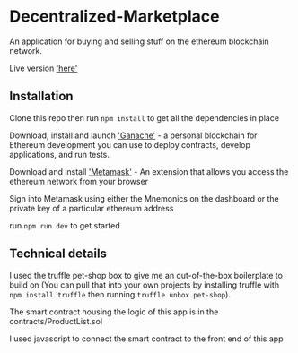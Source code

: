 # Decentralized-Marketplace
An application for buying and selling stuff on the ethereum blockchain network.

Live version ['here'](https://wilpat.github.io/Decentralized-Marketplace/)

## Installation
Clone this repo then run `npm install` to get all the dependencies in place

Download, install and launch ['Ganache'](https://truffleframework.com/ganache) -  a personal blockchain 
for Ethereum development you can use to deploy contracts, develop applications, and run tests.

Download and install ['Metamask'](https://metamask.io/) - An extension that allows you access the ethereum network
from your browser

Sign into Metamask using either the Mnemonics on the dashboard or the private key of a particular ethereum address

run `npm run dev` to get started

## Technical details
I used the truffle pet-shop box to give me an out-of-the-box boilerplate to build on (You can pull that into your own
projects by installing truffle with `npm install truffle` then running `truffle unbox pet-shop`).

The smart contract housing the logic of this app is in the contracts/ProductList.sol

I used javascript to connect the smart contract to the front end of this app

